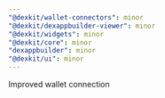 ```yaml
---
"@dexkit/wallet-connectors": minor
"@dexkit/dexappbuilder-viewer": minor
"@dexkit/widgets": minor
"@dexkit/core": minor
"dexappbuilder": minor
"@dexkit/ui": minor
---
```


Improved wallet connection
